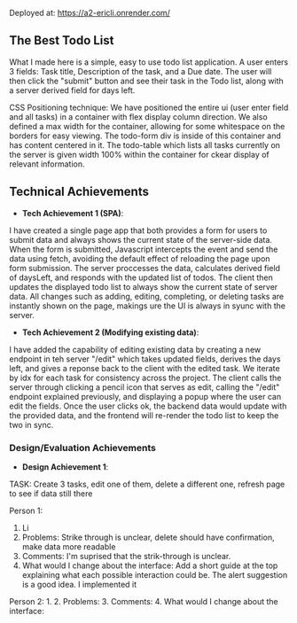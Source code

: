 Deployed at: https://a2-ericli.onrender.com/

## The Best Todo List

What I made here is a simple, easy to use todo list application. A user enters 3 fields: Task title, Description of the task, and a Due date. The user will then click the "submit" button and see their task in the Todo list, along with a server derived field for days left.

CSS Positioning technique:
We have positioned the entire ui (user enter field and all tasks) in a container with flex display column direction. We also defined a max width for the container, allowing for some whitespace on the borders for easy viewing. The todo-form div is inside of this container and has content centered in it. The todo-table which lists all tasks currently on the server is given width 100% within the container for ckear display of relevant information.

## Technical Achievements
- **Tech Achievement 1 (SPA)**:

I have created a single page app that both provides a form for users to submit data and always shows the current state of the server-side data. When the form is submitted, Javascript intercepts the event and send the data using fetch, avoiding the default effect of reloading the page upon form submission. The server proccesses the data, calculates derived field of daysLeft, and responds with the updated list of todos. The client then updates the displayed todo list to always show the current state of server data. All changes such as adding, editing, completing, or deleting tasks are instantly shown on the page, makings ure the UI is always in syunc with the server. 

- **Tech Achievement 2 (Modifying existing data)**:

I have added the capability of editing existing data by creating a new endpoint in teh server "/edit" which takes updated fields, derives the days left, and gives a reponse back to the client with the edited task. We iterate by idx for each task for consistency across the project. The client calls the server through clicking a pencil icon that serves as edit, calling the "/edit" endpoint explained previously, and displaying a popup where the user can edit the fields. Once the user clicks ok, the backend data would update with the provided data, and the frontend will re-render the todo list to keep the two in sync.

### Design/Evaluation Achievements
- **Design Achievement 1**: 

TASK: Create 3 tasks, edit one of them, delete a different one, refresh page to see if data still there

Person 1:
1. Li
2. Problems: Strike through is unclear, delete should have confirmation, make data more readable
3. Comments: I'm suprised that the strik-through is unclear.
4. What would I change about the interface: Add a short guide at the top explaining what each possible interaction could be. The alert suggestion is a good idea. I implemented it

Person 2:
1.
2. Problems:
3. Comments:
4. What would I change about the interface: